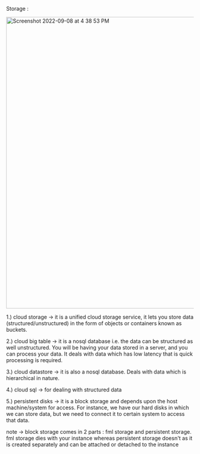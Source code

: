 Storage : 

<img width="782" alt="Screenshot 2022-09-08 at 4 38 53 PM" src="https://user-images.githubusercontent.com/99721005/189107441-47de277c-93c2-4535-8485-66794a48299b.png">

1.) cloud storage -> it is a unified cloud storage service, it lets you store data (structured/unstructured) in the form of objects or containers known as buckets.

2.) cloud big table -> it is a nosql database i.e. the data can be structured as well unstructured. You will be having your data stored
in a server, and you can process your data. It deals with data which has low latency that is quick processing is required.

3.) cloud datastore -> it is also a nosql database. Deals with data which is hierarchical in nature.

4.) cloud sql -> for dealing with structured data

5.) persistent disks -> it is a block storage and depends upon the host machine/system for access. For instance, we have our hard disks in which
we can store data, but we need to connect it to certain system to access that data.

note -> block storage comes in 2 parts : fml storage and persistent storage. fml storage dies with your instance whereas persistent 
storage doesn't as it is created separately and can be attached or detached to the instance 